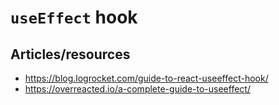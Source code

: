 # `useEffect` hook
## Articles/resources
- https://blog.logrocket.com/guide-to-react-useeffect-hook/
- https://overreacted.io/a-complete-guide-to-useeffect/